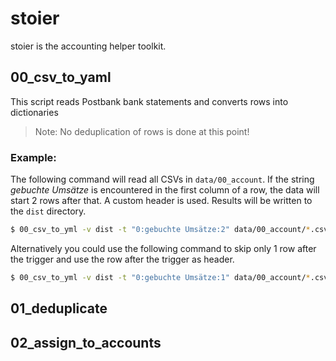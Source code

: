 # stoier

stoier is the accounting helper toolkit.

## 00_csv_to_yaml

This script reads Postbank bank statements and converts rows into dictionaries

> Note: No deduplication of rows is done at this point!

### Example:

The following command will read all CSVs in `data/00_account`.
If the string _gebuchte Umsätze_ is encountered in the first column of a row, the data will start
2 rows after that. 
A custom header is used. 
Results will be written to the `dist` directory.

```zsh
$ 00_csv_to_yml -v dist -t "0:gebuchte Umsätze:2" data/00_account/*.csv -h "date_1:date_2:type:details:sender:receiver:amount:balance" 
```

Alternatively you could use the following command to skip only 1 row after the trigger and use the
row after the trigger as header.

```zsh
$ 00_csv_to_yml -v dist -t "0:gebuchte Umsätze:1" data/00_account/*.csv 
```

## 01_deduplicate

## 02_assign_to_accounts
